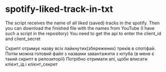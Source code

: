 # spotify-liked-track-in-txt



The script receives the name of all liked (saved) tracks in the spotify. Then you can download the finished file with the names from YouTube (I have such a script in the repository) 
You need to get the api to enter the client_id and client_secret



Скрипт отримує назву всіх лайкнутих(збережених) треків в спотіфай. Потім можна готовий файл з назвами завантажити з ютуба (в мене є такий скрипт в репозиторії) 
Потрібно отримати апі, щоби вписати клієнт_ід і клієнт_секрет
